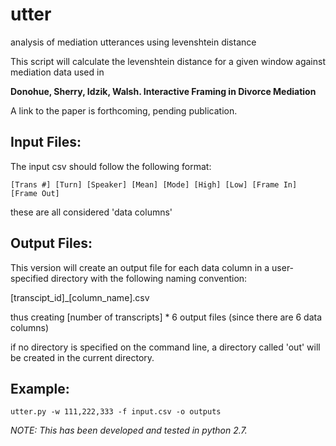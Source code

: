 utter
=====

analysis of mediation utterances using levenshtein distance

This script will calculate the levenshtein distance 
for a given window against mediation data used in

__Donohue, Sherry, Idzik, Walsh. Interactive Framing in Divorce Mediation__

A link to the paper is forthcoming, pending publication.

Input Files:
-----
The input csv should follow the following format:

	[Trans #] [Turn] [Speaker] [Mean] [Mode] [High] [Low] [Frame In] [Frame Out]

these are all considered 'data columns'

Output Files:
-----
This version will create an output file for each data column 
in a user-specified directory with the following naming convention:

[transcipt\_id]\_[column\_name].csv

thus creating [number of transcripts] \* 6 output files (since there are 6 data columns)

if no directory is specified on the command line, 
a directory called 'out' will be created in the current directory.

Example:
-----
	utter.py -w 111,222,333 -f input.csv -o outputs

*NOTE: This has been developed and tested in python 2.7.* 

